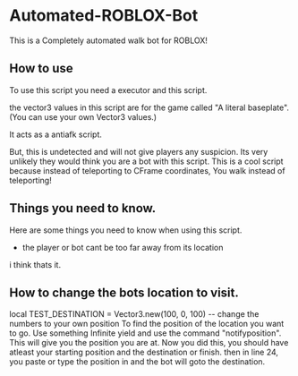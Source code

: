 # Automated-ROBLOX-Bot
This is a Completely automated walk bot for ROBLOX!

## How to use

To use this script you need a executor and this script.

the vector3 values in this script are for the game called "A literal baseplate". (You can use your own Vector3 values.)

It acts as a antiafk script.

But, this is undetected and will not give players any suspicion.
Its very unlikely they would think you are a bot with this script.
This is a cool script because instead of teleporting to CFrame coordinates,
You walk instead of teleporting!

## Things you need to know.
Here are some things you need to know when using this script.
 * the player or bot cant be too far away from its location

i think thats it.

## How to change the bots location to visit.
local TEST_DESTINATION = Vector3.new(100, 0, 100) -- change the numbers to your own position
To find the position of the location you want to go.
Use something Infinite yield and use the command "notifyposition".
This will give you the position you are at. Now you did this,
you should have atleast your starting position and the destination or finish.
then in line 24, you paste or type the position in and the bot will goto the destination.

